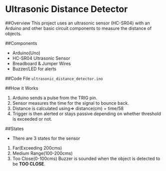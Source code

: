 # Ultrasonic Distance Detector

##Overview
This project uses an ultrasonic sensor (HC-SR04) with an Arduino and other basic circuit components to measure the distance of objects.


##Components
- Arduino(Uno)
- HC-SR04 Ultrasonic Sensor
- Breadboard & Jumper Wires
- Buzzer/LED for alerts

##Code File
`ultrasonic_distance_detector.ino`

##How it Works
1. Arduino sends a pulse from the TRIG pin. 
2. Sensor measures the time for the signal to bounce back. 
3. Distance is calculated using=> distance(cm) = time/58 
4. Trigger is then alerted or stays passive depending on whether threshold is exceeded or not.

##States
- There are 3 states for the sensor

1. Far(Exceeding 200cms)
2. Medium Range(100-200cms)
3. Too Close(0-100cms) Buzzer is sounded when the object is detected to be **TOO CLOSE**.
